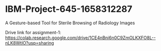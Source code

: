 # IBM-Project-645-1658312287
A Gesture-based Tool for Sterile Browsing of Radiology Images

Drive link for assignment-1: https://colab.research.google.com/drive/1CE4nBni6n0C9ZmOLKXFO8L--nLK8WtIO?usp=sharing
